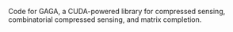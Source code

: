 Code for GAGA, a CUDA-powered library for compressed sensing, combinatorial compressed sensing, and matrix completion.

